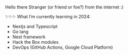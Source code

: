 Hello there Stranger (or friend or foe?) from the internet :)

✨✨✨ What I’m currently learning in 2024:
- Nextjs and Typescript
- Go lang
- Nest framework
- Hack the Box modules
- DevOps (GitHub Actions, Google Cloud Platform)

<!---
wizgurl101/wizgurl101 is a ✨ special ✨ repository because its `README.md` (this file) appears on your GitHub profile.
You can click the Preview link to take a look at your changes.
--->
